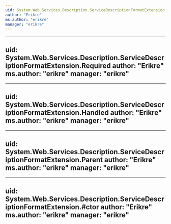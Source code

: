 ```yaml
---
uid: System.Web.Services.Description.ServiceDescriptionFormatExtension
author: "Erikre"
ms.author: "erikre"
manager: "erikre"
---
```


---
uid: System.Web.Services.Description.ServiceDescriptionFormatExtension.Required
author: "Erikre"
ms.author: "erikre"
manager: "erikre"
---

---
uid: System.Web.Services.Description.ServiceDescriptionFormatExtension.Handled
author: "Erikre"
ms.author: "erikre"
manager: "erikre"
---

---
uid: System.Web.Services.Description.ServiceDescriptionFormatExtension.Parent
author: "Erikre"
ms.author: "erikre"
manager: "erikre"
---

---
uid: System.Web.Services.Description.ServiceDescriptionFormatExtension.#ctor
author: "Erikre"
ms.author: "erikre"
manager: "erikre"
---
